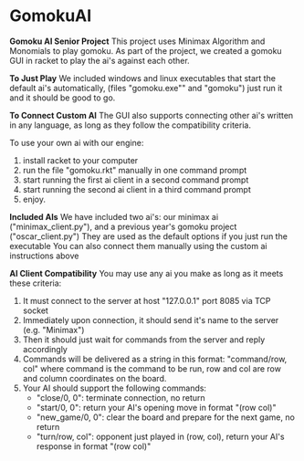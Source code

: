 # GomokuAI
**Gomoku AI Senior Project**
This project uses Minimax Algorithm and Monomials to play gomoku.
As part of the project, we created a gomoku GUI in racket to play the ai's against each other.

**To Just Play**
We included windows and linux executables that start the default ai's automatically, (files "gomoku.exe"" and "gomoku") just run it and it should be good to go.

**To Connect Custom AI**
The GUI also supports connecting other ai's written in any language, as long as they follow the compatibility criteria.

To use your own ai with our engine: 
1. install racket to your computer
3. run the file "gomoku.rkt" manually in one command prompt
4. start running the first ai client in a second command prompt
5. start running the second ai client in a third command prompt
6. enjoy.

**Included AIs**
We have included two ai's: our minimax ai ("minimax\_client.py"), and a previous year's gomoku project ("oscar\_client.py")
They are used as the default options if you just run the executable
You can also connect them manually using the custom ai instructions above

**AI Client Compatibility**
You may use any ai you make as long as it meets these criteria:
1. It must connect to the server at host "127.0.0.1" port 8085 via TCP socket
2. Immediately upon connection, it should send it's name to the server (e.g. "Minimax")
3. Then it should just wait for commands from the server and reply accordingly
4. Commands will be delivered as a string in this format: "command/row, col" where command is the command to be run, row and col are row and column coordinates on the board.
5. Your AI should support the following commands:
   * "close/0, 0": terminate connection, no return
   * "start/0, 0": return your AI's opening move in format "(row col)"
   * "new_game/0, 0": clear the board and prepare for the next game, no return
   * "turn/row, col": opponent just played in (row, col), return your AI's response in format "(row col)"
